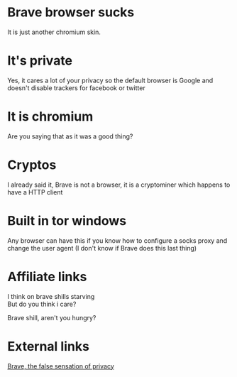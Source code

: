 # Brave browser sucks

It is just another chromium skin.

# It's private

Yes, it cares a lot of your privacy so the default browser is Google
and doesn't disable trackers for facebook or twitter

# It is chromium

Are you saying that as it was a good thing?

# Cryptos

I already said it, Brave is not a browser, it is a cryptominer which
happens to have a HTTP client

# Built in tor windows

Any browser can have this if you know how to configure a socks proxy
and change the user agent (I don't know if Brave does this last thing)

# Affiliate links


I think on brave shills starving  
But do you think i care?  

Brave shill, aren't you hungry?

# External links

[Brave, the false sensation of
privacy](https://ebin.city/~werwolf/posts/brave-is-shit/)

